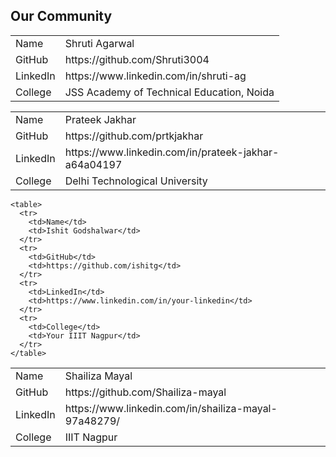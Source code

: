 ## Our Community

<table>
  <tr>
    <td>Name</td>
    <td>Shruti Agarwal</td>
  </tr>
  <tr>
    <td>GitHub</td>
    <td>https://github.com/Shruti3004</td>
  </tr>
  <tr>
    <td>LinkedIn</td>
    <td>https://www.linkedin.com/in/shruti-ag</td>
  </tr>
  <tr>
    <td>College</td>
    <td>JSS Academy of Technical Education, Noida</td>
  </tr>
</table>

<table>
  <tr>
    <td>Name</td>
    <td>Prateek Jakhar</td>
  </tr>
  <tr>
    <td>GitHub</td>
    <td>https://github.com/prtkjakhar</td>
  </tr>
  <tr>
    <td>LinkedIn</td>
    <td>https://www.linkedin.com/in/prateek-jakhar-a64a04197</td>
  </tr>
  <tr>
    <td>College</td>
    <td>Delhi Technological University</td>
  </tr>
</table>
<table>
  <tr>
    <td>Name</td>
    <td>Shailiza Mayal</td>
  </tr>
  <tr>
    <td>GitHub</td>
    <td>https://github.com/Shailiza-mayal</td>
  </tr>
  <tr>
    <td>LinkedIn</td>
    <td>https://www.linkedin.com/in/shailiza-mayal-97a48279/</td>
  </tr>

    <table>
      <tr>
        <td>Name</td>
        <td>Ishit Godshalwar</td>
      </tr>
      <tr>
        <td>GitHub</td>
        <td>https://github.com/ishitg</td>
      </tr>
      <tr>
        <td>LinkedIn</td>
        <td>https://www.linkedin.com/in/your-linkedin</td>
      </tr>
      <tr>
        <td>College</td>
        <td>Your IIIT Nagpur</td>
      </tr>
    </table>
  <tr>
    <td>College</td>
    <td>IIIT Nagpur</td>
  </tr>
</table>

